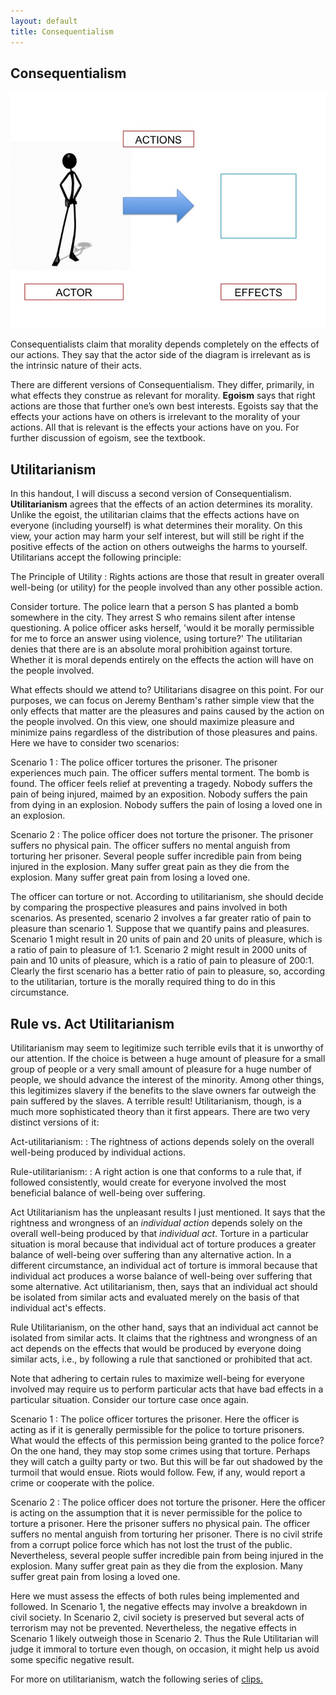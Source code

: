 ```yaml
---
layout: default
title: Consequentialism
---
```




## Consequentialism


![alt text](/Teaching/Examined/Ethics/Slide1.jpg)


Consequentialists claim that morality depends completely on the effects of our actions. They say that the actor side of the diagram is irrelevant as is the intrinsic nature of their acts. 

There are different versions of Consequentialism. They differ, primarily, in what effects they construe as relevant for morality. **Egoism** says that right actions are those that further one’s own best interests. Egoists say that the effects your actions have on others is irrelevant to the morality of your actions. All that is relevant is the effects your actions have on you. For further discussion of egoism, see the textbook.

## Utilitarianism

In this handout, I will discuss a second version of Consequentialism. **Utilitarianism** agrees that the effects of an action determines its morality. Unlike the egoist, the utilitarian claims that the effects actions have on everyone (including yourself) is what determines their morality. On this view, your action may harm your self interest, but will still be right if the positive effects of the action on others outweighs the harms to yourself. Utilitarians accept the following principle:

The Principle of Utility
:	Rights actions are those that result in greater overall well-being (or utility) for the people involved than any other possible action. 

Consider torture. The police learn that a person S has planted a bomb somewhere in the city. They arrest S who remains silent after intense questioning. A police officer asks herself, 'would it be morally permissible for me to force an answer using violence, using torture?' The utilitarian denies that there are is an absolute moral prohibition against torture. Whether it is moral depends entirely on the effects the action will have on the people involved. 

What effects should we attend to? Utilitarians disagree on this point. For our purposes, we can focus on Jeremy Bentham's rather simple view that the only effects that matter are the pleasures and pains caused by the action on the people involved. On this view, one should maximize pleasure and minimize pains regardless of the distribution of those pleasures and pains. Here we have to consider two scenarios:

Scenario 1
:	The police officer tortures the prisoner. The prisoner experiences much pain. The officer suffers mental torment. The bomb is found. The officer feels relief at preventing a tragedy. Nobody suffers the pain of being injured, maimed by an exposition. Nobody suffers the pain from dying in an explosion. Nobody suffers the pain of losing a loved one in an explosion. 

Scenario 2
:	The police officer does not torture the prisoner. The prisoner suffers no physical pain. The officer suffers no mental anguish from torturing her prisoner. Several people suffer incredible pain from being injured in the explosion. Many suffer great pain as they die from the explosion. Many suffer great pain from losing a loved one. 

The officer can torture or not. According to utilitarianism, she should decide by comparing the prospective pleasures and pains involved in both scenarios. As presented, scenario 2 involves a far greater ratio of pain to pleasure than scenario 1. Suppose that we quantify pains and pleasures. Scenario 1 might result in 20 units of pain and 20 units of pleasure, which is a ratio of pain to pleasure of 1:1. Scenario 2 might result in 2000 units of pain and 10 units of pleasure, which is a ratio of pain to pleasure of 200:1. Clearly the first scenario has a better ratio of pain to pleasure, so, according to the utilitarian, torture is the morally required thing to do in this circumstance.  


## Rule vs. Act Utilitarianism

Utilitarianism may seem to legitimize such terrible evils that it is unworthy of our attention. If the choice is between a huge amount of pleasure for a small group of people or a very small amount of pleasure for a huge number of people, we should advance the interest of the minority. Among other things, this legitimizes slavery if the benefits to the slave owners far outweigh the pain suffered by the slaves. A terrible result! Utilitarianism, though, is a much more sophisticated theory than it first appears. There are two very distinct versions of it:

Act-utilitarianism: 
: The rightness of actions depends solely on the overall well-being produced by individual actions.

Rule-utilitarianism:
:  A right action is one that conforms to a rule that, if followed consistently, would create for everyone involved the most beneficial balance of well-being over suffering.

Act Utilitarianism has the unpleasant results I just mentioned. It says that the rightness and wrongness of an *individual action* depends solely on the overall well-being produced by that *individual act*. Torture in a particular situation is moral because that individual act of torture produces a greater balance of well-being over suffering than any alternative action. In a different circumstance, an individual act of torture is immoral because that individual act produces a worse balance of well-being over suffering that some alternative. Act utilitarianism, then, says that an individual act should be isolated from similar acts and evaluated merely on the basis of that individual act's effects.


Rule Utilitarianism, on the other hand, says that an individual act cannot be isolated from similar acts. It claims that the rightness and wrongness of an act depends on the effects that would be produced by everyone doing similar acts, i.e., by following a rule that sanctioned or prohibited that act. 

Note that adhering to certain rules to maximize well-being for everyone involved may require us to perform particular acts that have bad effects in a particular situation. Consider our torture case once again. 

Scenario 1
:	The police officer tortures the prisoner. Here the officer is acting as if it is generally permissible for the police to torture prisoners. What would the effects of this permission being granted to the police force? On the one hand, they may stop some crimes using that torture. Perhaps they will catch a guilty party or two. But this will be far out shadowed by the turmoil that would ensue. Riots would follow. Few, if any, would report a crime or cooperate with the police.  

Scenario 2
:	The police officer does not torture the prisoner. Here the officer is acting on the assumption that it is never permissible for the police to torture a prisoner. Here the prisoner suffers no physical pain. The officer suffers no mental anguish from torturing her prisoner. There is no civil strife from a corrupt police force which has not lost the trust of the public.  Nevertheless, several people suffer incredible pain from being injured in the explosion. Many suffer great pain as they die from the explosion. Many suffer great pain from losing a loved one. 

Here we must assess the effects of both rules being implemented and followed. In Scenario 1, the negative effects may involve a breakdown in civil society. In Scenario 2, civil society is preserved but several acts of terrorism may not be prevented. Nevertheless, the negative effects in Scenario 1 likely outweigh those in Scenario 2. Thus the Rule Utilitarian will judge it immoral to torture even though, on occasion, it might help us avoid some specific negative result. 

For more on utilitarianism, watch the following series of [clips.](https://www.youtube.com/watch?v=uvmz5E75ZIA&list=PLtKNX4SfKpzWiiUdXS9MKf8bgUfQSOlas)






